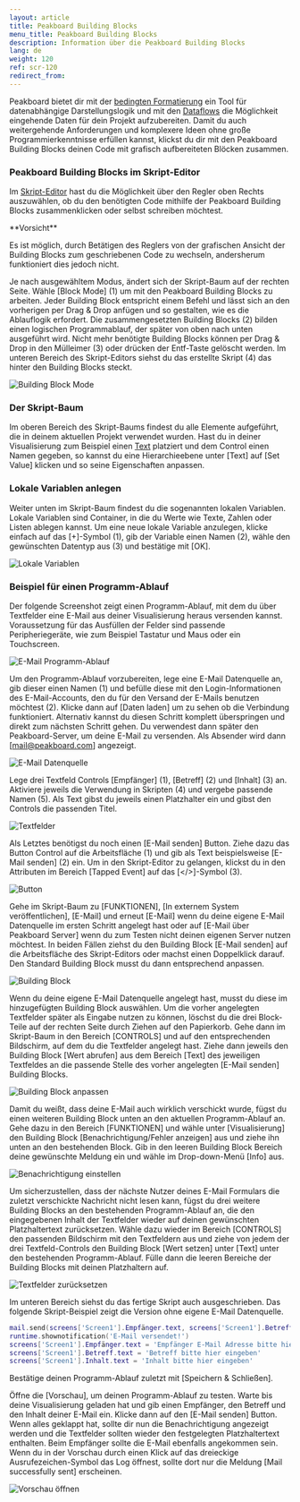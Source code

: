 ```yaml
---
layout: article
title: Peakboard Building Blocks
menu_title: Peakboard Building Blocks
description: Information über die Peakboard Building Blocks
lang: de
weight: 120
ref: scr-120
redirect_from:
---
```


Peakboard bietet dir mit der [bedingten Formatierung](/controls/de-cf.html) ein Tool für datenabhängige Darstellungslogik und mit den [Dataflows](/dataflows/de-erste-schritte.html) die Möglichkeit eingehende Daten für dein Projekt aufzubereiten. Damit du auch weitergehende Anforderungen und komplexere Ideen ohne große Programmierkenntnisse erfüllen kannst, klickst du dir mit den Peakboard Building Blocks deinen Code mit grafisch aufbereiteten Blöcken zusammen.

### Peakboard Building Blocks im Skript-Editor

Im [Skript-Editor](/scripting/de-script-editor.html) hast du die Möglichkeit über den Regler oben Rechts auszuwählen, ob du den benötigten Code mithilfe der Peakboard Building Blocks zusammenklicken oder selbst schreiben möchtest.

<div class="box-warning" markdown="1">
**Vorsicht**

Es ist möglich, durch Betätigen des Reglers von der grafischen Ansicht der Building Blocks zum geschriebenen Code zu wechseln, andersherum funktioniert dies jedoch nicht.
</div>

Je nach ausgewähltem Modus, ändert sich der Skript-Baum auf der rechten Seite. Wähle [Block Mode] (1) um mit den Peakboard Building Blocks zu arbeiten.
Jeder Building Block entspricht einem Befehl und lässt sich an den vorherigen per Drag & Drop anfügen und so gestalten, wie es die Ablauflogik erfordert.
Die zusammengesetzten Building Blocks (2) bilden einen logischen Programmablauf, der später von oben nach unten ausgeführt wird.
Nicht mehr benötigte Building Blocks können per Drag & Drop in den Mülleimer (3) oder drücken der Entf-Taste gelöscht werden.
Im unteren Bereich des Skript-Editors siehst du das erstellte Skript (4) das hinter den Building Blocks steckt.

![Building Block Mode](/assets/images/scripting/buildingblocks/de_building-blocks-01.png)

### Der Skript-Baum

Im oberen Bereich des Skript-Baums findest du alle Elemente aufgeführt, die in deinem aktuellen Projekt verwendet wurden.
Hast du in deiner Visualisierung zum Beispiel einen [Text](/controls/Common/de-text-block.html) platziert und dem Control einen Namen gegeben, so kannst du eine Hierarchieebene unter [Text] auf [Set Value] klicken und so seine Eigenschaften anpassen.

### Lokale Variablen anlegen

Weiter unten im Skript-Baum findest du die sogenannten lokalen Variablen.
Lokale Variablen sind Container, in die du Werte wie Texte, Zahlen oder Listen ablegen kannst.
Um eine neue lokale Variable anzulegen, klicke einfach auf das [+]-Symbol (1), gib der Variable einen Namen (2), wähle den gewünschten Datentyp aus (3) und bestätige mit [OK].

![Lokale Variablen](/assets/images/scripting/buildingblocks/de_building-blocks-02.png)

### Beispiel für einen Programm-Ablauf

Der folgende Screenshot zeigt einen Programm-Ablauf, mit dem du über Textfelder eine E-Mail aus deiner Visualisierung heraus versenden kannst. Voraussetzung für das Ausfüllen der Felder sind passende Peripheriegeräte, wie zum Beispiel Tastatur und Maus oder ein Touchscreen.

![E-Mail Programm-Ablauf](/assets/images/scripting/buildingblocks/de_example-01.png)

Um den Programm-Ablauf vorzubereiten, lege eine E-Mail Datenquelle an, gib dieser einen Namen (1) und befülle diese mit den Login-Informationen des E-Mail-Accounts, den du für den Versand der E-Mails benutzen möchtest (2). Klicke dann auf [Daten laden] um zu sehen ob die Verbindung funktioniert. Alternativ kannst du diesen Schritt komplett überspringen und direkt zum nächsten Schritt gehen. Du verwendest dann später den Peakboard-Server, um deine E-Mail zu versenden. Als Absender wird dann [mail@peakboard.com] angezeigt.

![E-Mail Datenquelle](/assets/images/scripting/buildingblocks/de_example-02.png)

Lege drei Textfeld Controls [Empfänger] (1), [Betreff] (2) und [Inhalt] (3) an. Aktiviere jeweils die Verwendung in Skripten (4) und vergebe passende Namen (5). Als Text gibst du jeweils einen Platzhalter ein und gibst den Controls die passenden Titel.

![Textfelder](/assets/images/scripting/buildingblocks/de_example-03.png)

Als Letztes benötigst du noch einen [E-Mail senden] Button. Ziehe dazu das Button Control auf die Arbeitsfläche (1) und gib als Text beispielsweise [E-Mail senden] (2) ein. Um in den Skript-Editor zu gelangen, klickst du in den Attributen im Bereich [Tapped Event] auf das [</>]-Symbol (3).

![Button](/assets/images/scripting/buildingblocks/de_example-04.png)

Gehe im Skript-Baum zu [FUNKTIONEN], [In externem System veröffentlichen], [E-Mail] und erneut [E-Mail] wenn du deine eigene E-Mail Datenquelle im ersten Schritt angelegt hast oder auf [E-Mail über Peakboard Server] wenn du zum Testen nicht deinen eigenen Server nutzen möchtest. In beiden Fällen ziehst du den Building Block [E-Mail senden] auf die Arbeitsfläche des Skript-Editors oder machst einen Doppelklick darauf. Den Standard Building Block musst du dann entsprechend anpassen.

![Building Block](/assets/images/scripting/buildingblocks/de_example-05.gif)

Wenn du deine eigene E-Mail Datenquelle angelegt hast, musst du diese im hinzugefügten Building Block auswählen. Um die vorher angelegten Textfelder später als Eingabe nutzen zu können, löschst du die drei Block-Teile auf der rechten Seite durch Ziehen auf den Papierkorb. Gehe dann im Skript-Baum in den Bereich [CONTROLS] und auf den entsprechenden Bildschirm, auf dem du die Textfelder angelegt hast. Ziehe dann jeweils den Building Block [Wert abrufen] aus dem Bereich [Text] des jeweiligen Textfeldes an die passende Stelle des vorher angelegten [E-Mail senden] Building Blocks.

![Building Block anpassen](/assets/images/scripting/buildingblocks/de_example-06.gif)

Damit du weißt, dass deine E-Mail auch wirklich verschickt wurde, fügst du einen weiteren Building Block unten an den aktuellen Programm-Ablauf an. Gehe dazu in den Bereich [FUNKTIONEN] und wähle unter [Visualisierung] den Building Block [Benachrichtigung/Fehler anzeigen] aus und ziehe ihn unten an den bestehenden Block. Gib in den leeren Building Block Bereich deine gewünschte Meldung ein und wähle im Drop-down-Menü [Info] aus.

![Benachrichtigung einstellen](/assets/images/scripting/buildingblocks/de_example-07.gif)

Um sicherzustellen, dass der nächste Nutzer deines E-Mail Formulars die zuletzt verschickte Nachricht nicht lesen kann, fügst du drei weitere Building Blocks an den bestehenden Programm-Ablauf an, die den eingegebenen Inhalt der Textfelder wieder auf deinen gewünschten Platzhaltertext zurücksetzen. Wähle dazu wieder im Bereich [CONTROLS] den passenden Bildschirm mit den Textfeldern aus und ziehe von jedem der drei Textfeld-Controls den Building Block [Wert setzen] unter [Text] unter den bestehenden Programm-Ablauf. Fülle dann die leeren Bereiche der Building Blocks mit deinen Platzhaltern auf.

![Textfelder zurücksetzen](/assets/images/scripting/buildingblocks/de_example-08.gif)

Im unteren Bereich siehst du das fertige Skript auch ausgeschrieben.
Das folgende Skript-Beispiel zeigt die Version ohne eigene E-Mail Datenquelle.

```lua
mail.send(screens['Screen1'].Empfänger.text, screens['Screen1'].Betreff.text, screens['Screen1'].Inhalt.text)
runtime.shownotification('E-Mail versendet!')
screens['Screen1'].Empfänger.text = 'Empfänger E-Mail Adresse bitte hier eingeben'
screens['Screen1'].Betreff.text = 'Betreff bitte hier eingeben'
screens['Screen1'].Inhalt.text = 'Inhalt bitte hier eingeben'
```

Bestätige deinen Programm-Ablauf zuletzt mit [Speichern & Schließen].

Öffne die [Vorschau], um deinen Programm-Ablauf zu testen. Warte bis deine Visualisierung geladen hat und gib einen Empfänger, den Betreff und den Inhalt deiner E-Mail ein. Klicke dann auf den [E-Mail senden] Button. Wenn alles geklappt hat, sollte dir nun die Benachrichtigung angezeigt werden und die Textfelder sollten wieder den festgelegten Platzhaltertext enthalten. Beim Empfänger sollte die E-Mail ebenfalls angekommen sein. Wenn du in der Vorschau durch einen Klick auf das dreieckige Ausrufezeichen-Symbol das Log öffnest, sollte dort nur die Meldung [Mail successfully sent] erscheinen.

![Vorschau öffnen](/assets/images/scripting/buildingblocks/de_example-09.gif)
